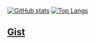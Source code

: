 [![GitHub stats](https://github-readme-stats.vercel.app/api?username=qkdxorjs1002&locale=kr&line_height=28&show_icons=true&bg_color=10,C56CD6,3425AF&title_color=fff&text_color=fff&icon_color=fff)](https://github.com/anuraghazra/github-readme-stats) [![Top Langs](https://github-readme-stats.vercel.app/api/top-langs/?username=qkdxorjs1002&locale=kr&layout=compact&bg_color=10,C56CD6,3425AF&title_color=fff&text_color=fff&icon_color=fff&langs_count=10&exclude_repo=android_device_motorola_umts_spyder,android_device_motorola_omap4-common,android_device_motorola_spyder,android_kernel_motorola_omap4-common,nov_kernel_razr,proprietary_vendor_samsung_slteskt,android_device_samsung_slteskt,nov_kernel_slteskt)](https://github.com/anuraghazra/github-readme-stats)

## [Gist](https://gist.github.com/qkdxorjs1002)
